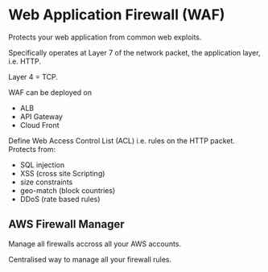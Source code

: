# Web Application Firewall (WAF)

Protects your web application from common web exploits. 

Specifically operates at Layer 7 of the network packet, the application layer, i.e. HTTP.

Layer 4 = TCP.

WAF can be deployed on
- ALB
- API Gateway
- Cloud Front

Define Web Access Control List (ACL) i.e. rules on the HTTP packet. Protects from:
- SQL injection
- XSS (cross site Scripting)
- size constraints
- geo-match (block countries)
- DDoS (rate based rules)

## AWS Firewall Manager

Manage all firewalls accross all your AWS accounts.

Centralised way to manage all your firewall rules.